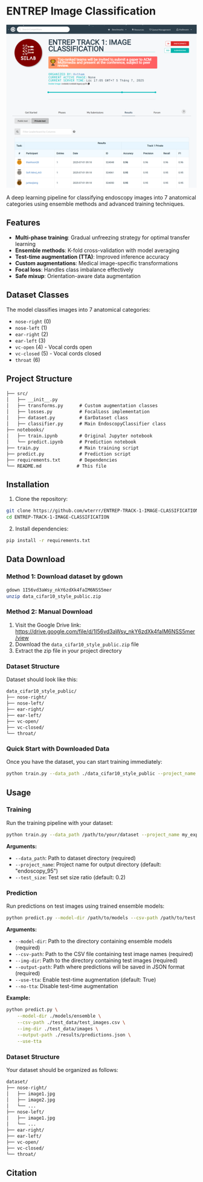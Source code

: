 # ENTREP Image Classification

<div align="center">
  <img src="assets/leader_board.png" alt="Leaderboard" />
</div>

A deep learning pipeline for classifying endoscopy images into 7 anatomical categories using ensemble methods and advanced training techniques.

## Features

- **Multi-phase training**: Gradual unfreezing strategy for optimal transfer learning
- **Ensemble methods**: K-fold cross-validation with model averaging
- **Test-time augmentation (TTA)**: Improved inference accuracy
- **Custom augmentations**: Medical image-specific transformations
- **Focal loss**: Handles class imbalance effectively
- **Safe mixup**: Orientation-aware data augmentation

## Dataset Classes

The model classifies images into 7 anatomical categories:
- `nose-right` (0)
- `nose-left` (1)
- `ear-right` (2)
- `ear-left` (3)
- `vc-open` (4) - Vocal cords open
- `vc-closed` (5) - Vocal cords closed
- `throat` (6)

## Project Structure

```
├── src/
│   ├── __init__.py
│   ├── transforms.py      # Custom augmentation classes
│   ├── losses.py          # FocalLoss implementation
│   ├── dataset.py         # EarDataset class
│   ├── classifier.py      # Main EndoscopyClassifier class
├── notebooks/
│   ├── train.ipynb        # Original Jupyter notebook
│   └── predict.ipynb      # Prediction notebook
├── train.py               # Main training script
├── predict.py             # Prediction script
├── requirements.txt       # Dependencies
└── README.md             # This file
```

## Installation

1. Clone the repository:
```bash
git clone https://github.com/wterrr/ENTREP-TRACK-1-IMAGE-CLASSIFICATION.git
cd ENTREP-TRACK-1-IMAGE-CLASSIFICATION
```

2. Install dependencies:
```bash
pip install -r requirements.txt
```

## Data Download

### Method 1: Download dataset by gdown
```bash
gdown 1I56vd3aWsy_nkY6zdXk4faIM6NSS5mer
unzip data_cifar10_style_public.zip
```

### Method 2: Manual Download

1. Visit the Google Drive link: https://drive.google.com/file/d/1I56vd3aWsy_nkY6zdXk4faIM6NSS5mer/view
2. Download the `data_cifar10_style_public.zip` file
3. Extract the zip file in your project directory

### Dataset Structure

Dataset should look like this:
```
data_cifar10_style_public/
├── nose-right/
├── nose-left/
├── ear-right/
├── ear-left/
├── vc-open/
├── vc-closed/
└── throat/
```

### Quick Start with Downloaded Data

Once you have the dataset, you can start training immediately:

```bash
python train.py --data_path ./data_cifar10_style_public --project_name my_first_experiment
```

## Usage

### Training

Run the training pipeline with your dataset:

```bash
python train.py --data_path /path/to/your/dataset --project_name my_experiment
```

**Arguments:**
- `--data_path`: Path to dataset directory (required)
- `--project_name`: Project name for output directory (default: "endoscopy_95")
- `--test_size`: Test set size ratio (default: 0.2)

### Prediction

Run predictions on test images using trained ensemble models:

```bash
python predict.py --model-dir /path/to/models --csv-path /path/to/test.csv --img-dir /path/to/images --output-path predictions.json
```

**Arguments:**
- `--model-dir`: Path to the directory containing ensemble models (required)
- `--csv-path`: Path to the CSV file containing test image names (required)
- `--img-dir`: Path to the directory containing test images (required)
- `--output-path`: Path where predictions will be saved in JSON format (required)
- `--use-tta`: Enable test-time augmentation (default: True)
- `--no-tta`: Disable test-time augmentation

**Example:**
```bash
python predict.py \
    --model-dir ./models/ensemble \
    --csv-path ./test_data/test_images.csv \
    --img-dir ./test_data/images \
    --output-path ./results/predictions.json \
    --use-tta
```

### Dataset Structure

Your dataset should be organized as follows:
```
dataset/
├── nose-right/
│   ├── image1.jpg
│   ├── image2.jpg
│   └── ...
├── nose-left/
│   ├── image1.jpg
│   └── ...
├── ear-right/
├── ear-left/
├── vc-open/
├── vc-closed/
└── throat/
```

## Citation